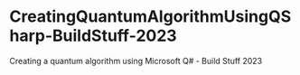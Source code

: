 # CreatingQuantumAlgorithmUsingQSharp-BuildStuff-2023
Creating a quantum algorithm using Microsoft Q# - Build Stuff 2023
